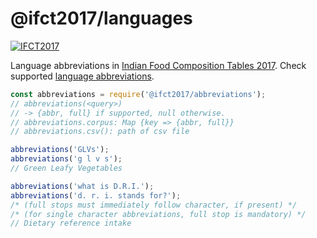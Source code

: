 # @ifct2017/languages

[![IFCT2017](http://ninindia.org/images/ifct_2017.png)](http://ninindia.org/ifct_2017.htm)

Language abbreviations in [Indian Food Composition Tables 2017].
Check supported [language abbreviations].

```javascript
const abbreviations = require('@ifct2017/abbreviations');
// abbreviations(<query>)
// -> {abbr, full} if supported, null otherwise.
// abbreviations.corpus: Map {key => {abbr, full}}
// abbreviations.csv(): path of csv file

abbreviations('GLVs');
abbreviations('g l v s');
// Green Leafy Vegetables

abbreviations('what is D.R.I.');
abbreviations('d. r. i. stands for?');
/* (full stops must immediately follow character, if present) */
/* (for single character abbreviations, full stop is mandatory) */
// Dietary reference intake
```


[Indian Food Composition Tables 2017]: http://ifct2017.com/
[language abbreviations]: https://github.com/ifct2017/abbreviations/blob/master/index.csv
